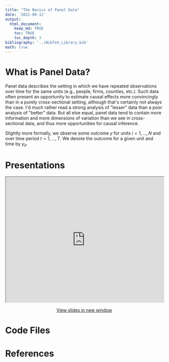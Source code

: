 ```yaml
---
title: "The Basics of Panel Data"
date: '2021-08-12'
output: 
  html_document:
    keep_md: TRUE
    toc: TRUE
    toc_depth: 3
bibliography: '../BibTeX_Library.bib'
math: true
---
```




# What is Panel Data?

Panel data describes the setting in which we have repeated observations over time for the same units (e.g., people, firms, counties, etc.). Such data often present an opportunity to estimate causal effects more convincingly than in a purely cross-sectional setting, although that's certainly not always the case. I'd much rather read a strong analysis of "lesser" data than a poor analysis of "better" data. But all else equal, panel data tend to contain more information and more dimensions of variation than we see in cross-sectional data, and thus more opportunities for causal inference.

Slightly more formally, we observe some outcome $y$ for units $i=1,...,N$ and over time period $t=1,...,T$. We denote the outcome for a given unit and time by $y_{it}$. 

# Presentations

<center>
<iframe src="https://imccart.github.io/empirical-methods/panel-data/slides/slides-panel.html" width="100%" height="400px"></iframe>

<p><a class="btn btn-primary btn-lg" target="_blank" href="https://imccart.github.io/empirical-methods/panel-data/slides/slides-panel.html"><i class="fas fa-external-link-alt"></i> View slides in new window</a></p>
</center>

# Code Files


# References
